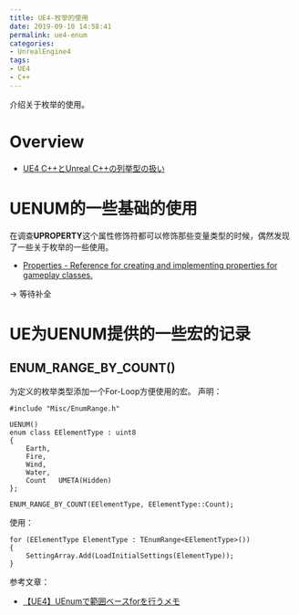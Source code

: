 ```yaml
---
title: UE4-枚举的使用
date: 2019-09-10 14:58:41
permalink: ue4-enum
categories:
- UnrealEngine4
tags:
- UE4
- C++
---
```

介绍关于枚举的使用。

<!--more-->

# Overview

- [UE4 C++とUnreal C++の列挙型の扱い](http://papersloth.hatenablog.com/entry/2017/07/07/005225)

# UENUM的一些基础的使用
在调查**UPROPERTY**这个属性修饰符都可以修饰那些变量类型的时候，偶然发现了一些关于枚举的一些使用。
- [Properties - Reference for creating and implementing properties for gameplay classes.](https://docs.unrealengine.com/4.27/ja/ProgrammingAndScripting/GameplayArchitecture/Properties/)

-> 等待补全

# UE为UENUM提供的一些宏的记录

## ENUM_RANGE_BY_COUNT()
为定义的枚举类型添加一个For-Loop方便使用的宏。
声明：
```
#include "Misc/EnumRange.h"

UENUM()
enum class EElementType : uint8
{
	Earth,
	Fire,
	Wind,
	Water,
	Count	UMETA(Hidden)
};

ENUM_RANGE_BY_COUNT(EElementType, EElementType::Count);
```

使用：
```
for (EElementType ElementType : TEnumRange<EElementType>())
{
	SettingArray.Add(LoadInitialSettings(ElementType));
}
```

参考文章：
- [【UE4】UEnumで範囲ベースforを行うメモ](https://qiita.com/Rinderon/items/253e780fe4bd1297abb8)
